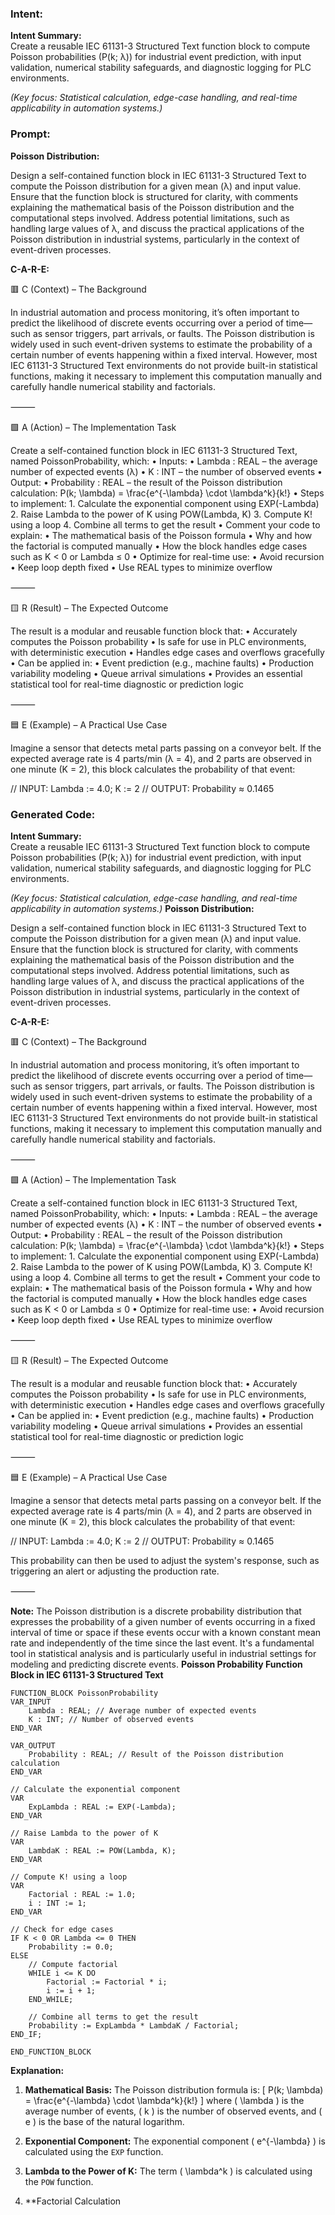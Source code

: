### Intent:
**Intent Summary:**  
Create a reusable IEC 61131-3 Structured Text function block to compute Poisson probabilities (P(k; λ)) for industrial event prediction, with input validation, numerical stability safeguards, and diagnostic logging for PLC environments.  

*(Key focus: Statistical calculation, edge-case handling, and real-time applicability in automation systems.)*

### Prompt:
**Poisson Distribution:**

Design a self-contained function block in IEC 61131-3 Structured Text to compute the Poisson distribution for a given mean (λ) and input value. Ensure that the function block is structured for clarity, with comments explaining the mathematical basis of the Poisson distribution and the computational steps involved. Address potential limitations, such as handling large values of λ, and discuss the practical applications of the Poisson distribution in industrial systems, particularly in the context of event-driven processes.

**C-A-R-E:**

🟥 C (Context) – The Background

In industrial automation and process monitoring, it’s often important to predict the likelihood of discrete events occurring over a period of time—such as sensor triggers, part arrivals, or faults. The Poisson distribution is widely used in such event-driven systems to estimate the probability of a certain number of events happening within a fixed interval. However, most IEC 61131-3 Structured Text environments do not provide built-in statistical functions, making it necessary to implement this computation manually and carefully handle numerical stability and factorials.

⸻

🟩 A (Action) – The Implementation Task

Create a self-contained function block in IEC 61131-3 Structured Text, named PoissonProbability, which:
	•	Inputs:
	•	Lambda : REAL – the average number of expected events (λ)
	•	K : INT – the number of observed events
	•	Output:
	•	Probability : REAL – the result of the Poisson distribution calculation:
P(k; \lambda) = \frac{e^{-\lambda} \cdot \lambda^k}{k!}
	•	Steps to implement:
	1.	Calculate the exponential component using EXP(-Lambda)
	2.	Raise Lambda to the power of K using POW(Lambda, K)
	3.	Compute K! using a loop
	4.	Combine all terms to get the result
	•	Comment your code to explain:
	•	The mathematical basis of the Poisson formula
	•	Why and how the factorial is computed manually
	•	How the block handles edge cases such as K < 0 or Lambda ≤ 0
	•	Optimize for real-time use:
	•	Avoid recursion
	•	Keep loop depth fixed
	•	Use REAL types to minimize overflow

⸻

🟨 R (Result) – The Expected Outcome

The result is a modular and reusable function block that:
	•	Accurately computes the Poisson probability
	•	Is safe for use in PLC environments, with deterministic execution
	•	Handles edge cases and overflows gracefully
	•	Can be applied in:
	•	Event prediction (e.g., machine faults)
	•	Production variability modeling
	•	Queue arrival simulations
	•	Provides an essential statistical tool for real-time diagnostic or prediction logic

⸻

🟦 E (Example) – A Practical Use Case

Imagine a sensor that detects metal parts passing on a conveyor belt. If the expected average rate is 4 parts/min (λ = 4), and 2 parts are observed in one minute (K = 2), this block calculates the probability of that event:

// INPUT: Lambda := 4.0; K := 2
// OUTPUT: Probability ≈ 0.1465

### Generated Code:
**Intent Summary:**  
Create a reusable IEC 61131-3 Structured Text function block to compute Poisson probabilities (P(k; λ)) for industrial event prediction, with input validation, numerical stability safeguards, and diagnostic logging for PLC environments.  

*(Key focus: Statistical calculation, edge-case handling, and real-time applicability in automation systems.)*
**Poisson Distribution:**

Design a self-contained function block in IEC 61131-3 Structured Text to compute the Poisson distribution for a given mean (λ) and input value. Ensure that the function block is structured for clarity, with comments explaining the mathematical basis of the Poisson distribution and the computational steps involved. Address potential limitations, such as handling large values of λ, and discuss the practical applications of the Poisson distribution in industrial systems, particularly in the context of event-driven processes.

**C-A-R-E:**

🟥 C (Context) – The Background

In industrial automation and process monitoring, it’s often important to predict the likelihood of discrete events occurring over a period of time—such as sensor triggers, part arrivals, or faults. The Poisson distribution is widely used in such event-driven systems to estimate the probability of a certain number of events happening within a fixed interval. However, most IEC 61131-3 Structured Text environments do not provide built-in statistical functions, making it necessary to implement this computation manually and carefully handle numerical stability and factorials.

⸻

🟩 A (Action) – The Implementation Task

Create a self-contained function block in IEC 61131-3 Structured Text, named PoissonProbability, which:
	•	Inputs:
	•	Lambda : REAL – the average number of expected events (λ)
	•	K : INT – the number of observed events
	•	Output:
	•	Probability : REAL – the result of the Poisson distribution calculation:
P(k; \lambda) = \frac{e^{-\lambda} \cdot \lambda^k}{k!}
	•	Steps to implement:
	1.	Calculate the exponential component using EXP(-Lambda)
	2.	Raise Lambda to the power of K using POW(Lambda, K)
	3.	Compute K! using a loop
	4.	Combine all terms to get the result
	•	Comment your code to explain:
	•	The mathematical basis of the Poisson formula
	•	Why and how the factorial is computed manually
	•	How the block handles edge cases such as K < 0 or Lambda ≤ 0
	•	Optimize for real-time use:
	•	Avoid recursion
	•	Keep loop depth fixed
	•	Use REAL types to minimize overflow

⸻

🟨 R (Result) – The Expected Outcome

The result is a modular and reusable function block that:
	•	Accurately computes the Poisson probability
	•	Is safe for use in PLC environments, with deterministic execution
	•	Handles edge cases and overflows gracefully
	•	Can be applied in:
	•	Event prediction (e.g., machine faults)
	•	Production variability modeling
	•	Queue arrival simulations
	•	Provides an essential statistical tool for real-time diagnostic or prediction logic

⸻

🟦 E (Example) – A Practical Use Case

Imagine a sensor that detects metal parts passing on a conveyor belt. If the expected average rate is 4 parts/min (λ = 4), and 2 parts are observed in one minute (K = 2), this block calculates the probability of that event:

// INPUT: Lambda := 4.0; K := 2
// OUTPUT: Probability ≈ 0.1465

This probability can then be used to adjust the system's response, such as triggering an alert or adjusting the production rate.

⸻

**Note:** The Poisson distribution is a discrete probability distribution that expresses the probability of a given number of events occurring in a fixed interval of time or space if these events occur with a known constant mean rate and independently of the time since the last event. It's a fundamental tool in statistical analysis and is particularly useful in industrial settings for modeling and predicting discrete events.
**Poisson Probability Function Block in IEC 61131-3 Structured Text**

```structuredtext
FUNCTION_BLOCK PoissonProbability
VAR_INPUT
    Lambda : REAL; // Average number of expected events
    K : INT; // Number of observed events
END_VAR

VAR_OUTPUT
    Probability : REAL; // Result of the Poisson distribution calculation
END_VAR

// Calculate the exponential component
VAR
    ExpLambda : REAL := EXP(-Lambda);
END_VAR

// Raise Lambda to the power of K
VAR
    LambdaK : REAL := POW(Lambda, K);
END_VAR

// Compute K! using a loop
VAR
    Factorial : REAL := 1.0;
    i : INT := 1;
END_VAR

// Check for edge cases
IF K < 0 OR Lambda <= 0 THEN
    Probability := 0.0;
ELSE
    // Compute factorial
    WHILE i <= K DO
        Factorial := Factorial * i;
        i := i + 1;
    END_WHILE;

    // Combine all terms to get the result
    Probability := ExpLambda * LambdaK / Factorial;
END_IF;

END_FUNCTION_BLOCK
```

**Explanation:**

1. **Mathematical Basis:**
   The Poisson distribution formula is:
   \[
   P(k; \lambda) = \frac{e^{-\lambda} \cdot \lambda^k}{k!}
   \]
   where \( \lambda \) is the average number of events, \( k \) is the number of observed events, and \( e \) is the base of the natural logarithm.

2. **Exponential Component:**
   The exponential component \( e^{-\lambda} \) is calculated using the `EXP` function.

3. **Lambda to the Power of K:**
   The term \( \lambda^k \) is calculated using the `POW` function.

4. **Factorial Calculation
